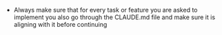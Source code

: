 - Always make sure that for every task or feature you are asked to implement you also go through the CLAUDE.md file and make sure it is aligning with it before continuing